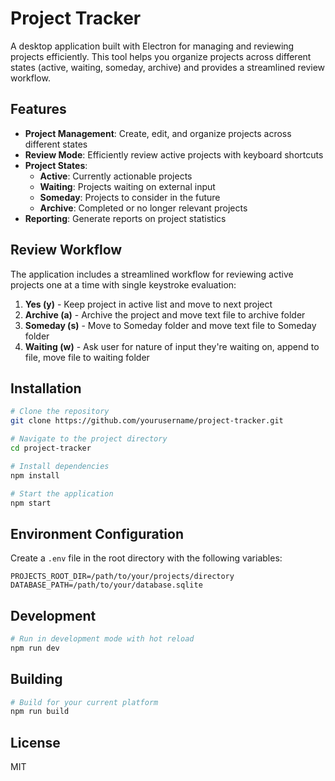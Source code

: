 # Project Tracker

A desktop application built with Electron for managing and reviewing projects efficiently. This tool helps you organize projects across different states (active, waiting, someday, archive) and provides a streamlined review workflow.

## Features

- **Project Management**: Create, edit, and organize projects across different states
- **Review Mode**: Efficiently review active projects with keyboard shortcuts
- **Project States**:
  - **Active**: Currently actionable projects
  - **Waiting**: Projects waiting on external input
  - **Someday**: Projects to consider in the future
  - **Archive**: Completed or no longer relevant projects
- **Reporting**: Generate reports on project statistics

## Review Workflow

The application includes a streamlined workflow for reviewing active projects one at a time with single keystroke evaluation:

1. **Yes (y)** - Keep project in active list and move to next project
2. **Archive (a)** - Archive the project and move text file to archive folder
3. **Someday (s)** - Move to Someday folder and move text file to Someday folder
4. **Waiting (w)** - Ask user for nature of input they're waiting on, append to file, move file to waiting folder

## Installation

```bash
# Clone the repository
git clone https://github.com/yourusername/project-tracker.git

# Navigate to the project directory
cd project-tracker

# Install dependencies
npm install

# Start the application
npm start
```

## Environment Configuration

Create a `.env` file in the root directory with the following variables:

```
PROJECTS_ROOT_DIR=/path/to/your/projects/directory
DATABASE_PATH=/path/to/your/database.sqlite
```

## Development

```bash
# Run in development mode with hot reload
npm run dev
```

## Building

```bash
# Build for your current platform
npm run build
```

## License

MIT
